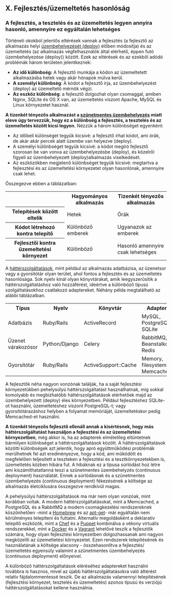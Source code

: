 ## X. Fejlesztés/üzemeltetés hasonlóság
### A fejlesztés, a tesztelés és az üzemeltetés legyen annyira hasonló, amennyire ez egyáltalán lehetséges

Történeti okokból jelentős eltérések vannak a fejlesztés (a fejlesztő az alkalmazás helyi [üzembehelyezését (deploy)](./codebase) élőben módosítja) és az üzemeltetés (az alkalmazás végfelhasználók által elérhető, éppen futó üzembehelyezése (deploy)) között.  Ezek az eltérések és az ezekből adódó problémák három területen jelentkeznek:

* **Az idő különbség:** A fejlesztő munkája a kódon az üzemeltetett alkalmazásba hetek vagy akár hónapok múlva kerül.
* **A személyi különbség**: A kódot a fejlesztő írja, az üzembehelyezést (deploy) az üzemeltető mérnök végzi.
* **Az eszköz különbség**:  a fejlesztő dolgozhat olyan csomaggal, amiben Nginx, SQLite és OS X van, az üzemeltetés viszont Apache, MySQL és Linux környezetet használ.

**A tizenkét tényezős alkalmazást a [szünetmentes üzembehelyezés](http://avc.com/2011/02/continuous-deployment/) miatt eleve úgy tervezzük, hogy ez a különbség a fejlesztés, a tesztelés és az üzemeltetés között kicsi legyen.** Nézzük a három különbséget egyenként:

* Az időbeli különséget tegyük kicsivé: a fejlesztő írhat kódot, ami órák, de akár akár percek alatt üzembe van helyezve (deploy).
* A személyi különbséget tegyük kicsivé: a kódot megíró fejlesztő szorosan be van vonva az üzembehelyezésbe (deploy), és közelről figyeli az üzembehelyezett (deploy)alkalmazás viselkedését.
* Az eszközökben megjelenő különbséget tegyük kicsivé: megtartva a fejlesztési és az üzemeltetési környezetet olyan hasonlónak, amennyire csak lehet.

Összegezve ebben a táblázatban:

<table>
  <tr>
    <th></th>
    <th>Hagyományos alkalmazás</th>
    <th>Tizenkét tényezős alkalmazás</th>
  </tr>
  <tr>
    <th>Telepítések között eltelik</th>
    <td>Hetek</td>
    <td>Órák</td>
  </tr>
  <tr>
    <th>Kódot létrehozó kontra telepítő</th>
    <td>Különböző emberek</td>
    <td>Ugyanazok az emberek</td>
  </tr>
  <tr>
    <th>Fejlesztői kontra üzemeltetési környezet</th>
    <td>Különböző</td>
    <td>Hasonló amennyire csak lehetséges</td>
  </tr>
</table>

A [háttérszolgáltatások](./backing-services), mint például az alkalmazás adatbázisa, az üzenetsor vagy a gyorsítótár olyan terület, ahol fontos a fejlesztés és az üzemeltetés hasonlósága. Sok nyelv kínál olyan könyvtárakat, amik leegyszerűsítik a háttérszolgáltatáshoz való hozzáférést, ideértve a különböző típusú szolgáltatásokhoz csatlakozó adaptereket. Néhány példa megtalálható az alábbi táblázatban.

<table>
  <tr>
    <th>Típus</th>
    <th>Nyelv</th>
    <th>Könyvtár</th>
    <th>Adapter</th>
  </tr>
  <tr>
    <td>Adatbázis</td>
    <td>Ruby/Rails</td>
    <td>ActiveRecord</td>
    <td>MySQL, PostgreSQL, SQLite</td>
  </tr>
  <tr>
    <td>Üzenet várakozósor</td>
    <td>Python/Django</td>
    <td>Celery</td>
    <td>RabbitMQ, Beanstalkd, Redis</td>
  </tr>
  <tr>
    <td>Gyorsítótár</td>
    <td>Ruby/Rails</td>
    <td>ActiveSupport::Cache</td>
    <td>Memory, filesystem, Memcached</td>
  </tr>
</table>

A fejlesztők néha nagyon vonzónak találják, ha a saját fejlesztési környezetükben pehelysúlyú háttérszolgáltatást használhatnak, míg sokkal komolyabb és megbízhatóbb háttérszolgáltatások elérhetőek majd az üzembehelyezett (deploy) éles környezetben. Például fejlesztéshez SQLite-ot használni, üzemeltetéshez viszont PostgreSQL-t; vagy gyorsítótárazáshoz helyben a folyamat memóriáját, üzemeltetéskor pedig Memcached-et használni.

**A tizenkét tényezős fejlesztő ellenáll annak a kísértésnek, hogy más háttérszolgáltatást használjon a fejlesztési és az üzemeltetési környezetben**, még akkor is, ha az adapterek elméletileg eltüntetnek bármilyen különbséget a háttérszolgáltatások között.  A háttérszolgáltatások közötti különbségek azt jelentik, hogy apró együttműködési problémák merülhetnek fel azt eredményezve, hogy a kód, ami működött és megfelelően teljesített a teszteken a fejlesztési és a tesztkörnyezetekben is, üzemeltetés közben hibára fut. A hibáknak ez a típusa súrlódást hoz létre ami kiszámíthatatlanná teszi a szünetmentes üzembehelyzés (continuous deployment) használatát. Ennek a súrlódásnak és a szünetmentes üzembehelyezés (continuous deployment) fékezésének a költsége az alkalmazás életciklusára összegezve rendkívül magas.

A pehelysúlyú háttérszolgáltatások ma már nem olyan vonzóak, mint korábban voltak.  A modern háttérszolgáltatásokat, mint a Memcached, a PostgreSQL és a RabbitMQ a modern csomagkezelési rendszereknek köszönhetően -mint a [Homebrew](http://mxcl.github.com/homebrew/) és az [apt-get](https://help.ubuntu.com/community/AptGet/Howto)- már egyáltalán nem körülményes telepíteni és futtatni. Alternatív megoldásként a deklaratív telepítő eszközök, mint a [Chef](http://www.opscode.com/chef/) és a [Puppet](http://docs.puppetlabs.com/) kombinálva a vékony virtuális rendszerekkel, mint a [Docker](https://www.docker.com/) és a [Vagrant](http://vagrantup.com/) lehetővé teszik a fejlesztők számára, hogy olyan fejlesztési környezetben dolgozhassanak ami nagyon megközelíti az üzemeltetési környezetet. Ezen rendszerek telepítésének és használatának a költsége alacsony - összehasonlítva a fejlesztés/üzemeltetés egyensúly valamint a szünetmentes üzembehelyezés (continuous deployment) előnyeivel.

A különböző háttérszolgáltatások eléréséhez adaptereket használni továbbra is hasznos, mivel az újabb háttérszolgáltatásokra való áttérést relatív fájdalommentessé teszik. De az alkalmazás valamennyi telepítésének (fejlesztési környezet, tesztelés és üzemeltetés) azonos típusú és verziójú háttérszolgáltatásokat kellene használnia.